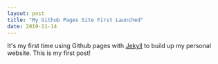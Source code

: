 ```yaml
---
layout: post
title: "My Github Pages Site First Launched"
date: 2019-11-14
---
```


It's my first time using Github pages with [Jekyll](http://jekyllrb.com) to build up my personal website. This is my first post!
